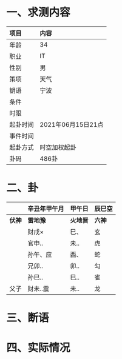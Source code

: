 # 一、求测内容
|项目|内容|
|:-|:-|
|年龄|34|
|职业|IT|
|性别|男|
|策项|天气|
|钥语|宁波|
|条件||
|时限||
|起卦时间|2021年06月15日21点|
|事件时间||
|起卦方式|时空加权起卦|
|卦码|486卦|

# 二、卦
||辛丑年甲午月|甲午日|辰巳空|
|:-|:-|:-|:-|
|**伏神**|**雷地豫**|**火地晋**|**六神**|
||财戌×|巳、|玄|
||官申..|未..|虎|
||孙午、应|酉、|蛇|
||兄卯..|卯..|勾|
||孙巳..|巳..|雀|
|父子|财未..震|未..|龙|


# 三、断语

# 四、实际情况